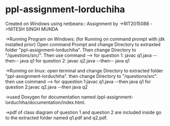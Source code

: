 # ppl-assignment-lorduchiha


Created on Windows using netbeans:: 
Assignment by ->RIT2015088
              ->NITESH SINGH MUNDA




->Running Program on Windows:
        (for Running on command prompt with jdk installed prior)
        Open command Prompt and change Directory to extraxted folder "ppl-assignment-lorduchiha".
        Then change Directory to "/questions/src/".
        Then use command -->  for question 1: javac q1.java    --then--   java q1
                              for question 2: javac q2.java    --then--    java q1
                                              



->Running on linux:
        open terminal and change Directory to extracted folder "ppl-assignment-lorduchiha".
        then change Directory to "/questions/src".
        then use command  -->  for qquestion 1:javac q1.java    --then   java q1
                                for question 2:javac q2.java    --then   java q2
                              
                       
 
 
 ->used Doxygen for documentation named /ppl-assignment-lorduchiha/documentation/index.html.
  
 
 
 ->pdf of class diagram of question 1 and question 2 are included inside go to the extracted folder named q1.pdf and q2.pdf.
                              
                              
                              
                              
                              
                              
             
